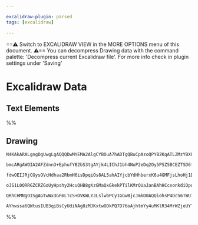 ```yaml
---

excalidraw-plugin: parsed
tags: [excalidraw]

---
```

==⚠  Switch to EXCALIDRAW VIEW in the MORE OPTIONS menu of this document. ⚠== You can decompress Drawing data with the command palette: 'Decompress current Excalidraw file'. For more info check in plugin settings under 'Saving'


# Excalidraw Data

## Text Elements
%%
## Drawing
```compressed-json
N4KAkARALgngDgUwgLgAQQQDwMYEMA2AlgCYBOuA7hADTgQBuCpAzoQPYB2KqATLZMzYBXUtiRoIACyhQ4zZAHoFAc0JRJQgEYA6bGwC2CgF7N6hbEcK4OCtptbErHALRY8RMpWdx8Q1TdIEfARcZgRmBShcZQUebQAObR4aOiCEfQQOKGZuAG1wMFAwYogSbggAIXiATXxMAE4AKwA5ACVrAGYAeQAxAFVlUmcARy6jFOLIWERywOwojmVgiZLM

bmcARgAWOIA2AFZdnn3+EphufYB2bS3tgAYjk4LIChJ1bh4NuP2eDq2Oy5PSZSBCEZTSD6fbSXeq7eKA06QaxLcSoO6IiDMKCkNgAawQAGE2Pg2KRygBiDYIKlUlaQTS4bC4wbCDjEIkkskSbHWZhwXCBLJ0iAAM0I+HwAGVYMsJIIPMKsTj8QB1N6SD4YpV4hDSmCy9DysoYnF+SQccI5NAbDFsfnYNTna13dHPCAsoRwACSxCtqFyAF0MSLyBk

fdwOEIJRjCGysOVcHdhaa2RbmH6isDpqiOs8AL5ahAIYjcbYdHhberxK6u4GMFjsLhoHj1DH11icZqcMSly6XO7l/YdKsx5gAETSUGL3BFBDCGM0rOIAFFghksn7I9G3Z7iLgpyXrZcOvFdl8eNX6ndW26iBxcRGo/gMSSmdO0LP8GECnnwEG6LgcBwNK+6opm0CSOkqIQEQ4JQCsDCEAgFAVIyzIpuyxKkhSIq4XhCHYCIgpQF6U76NKyqElhXL

oJS1L0QRRGZCRZGoUyHpshy2HcuQHB8gKzGMaQxGkekPTilKMrQUaJanBAhHCcxonkdiOpqsQ7zNnJCkiWRFE6nqBqYsSxoFPJTFZMprTCOCaZ+jaZk6UpZFdPajqli62kWSxYmcFAPS4Po4pOqgQKQE5llkT0fmSoQRiojwtbhd5ykACpYFAACCsFNugwQivBXmKZF6QgaQWXCWwFCQbgh6oFuz6OSlZHLmymWVdVIR1RAAo4lQRW6ek7V9al8D

QRhCHMNgOISgAGtwWx3GFmLTcS+DVKWLYJLslwbPCy1GGwBjcJmkD0AQQiohsP4Dc56TWUIqaWrMS4IYMJCxfFHxJe6pAfVOcAXHJ73EAAsmwxAIK1uCaMEdWfvOZkg1xNGnZUxLdaQygMgAFJ8lzULwGwE0TJN3No+wAJTCq0CDKFGAqzNjuB4x06K8GzhO/Oz5NUxAN1NcVUD6firlQI2m5PnJIaBQgtNxn9iwnW6mQw3D3DYpdGLYEQgNoJrC

AYhwssa6QWtusIUB3qiBsCyUdiNAg8zMJKxtwODkPQ7D76oAjhtmYy4uMKlR34MrWZjeUYTBPMjbCoRWIGKNMxoA1L5sG+8Nzv7wL4KEWWx8HoePhKP7gAWdBisEGa/nmQA=
```
%%